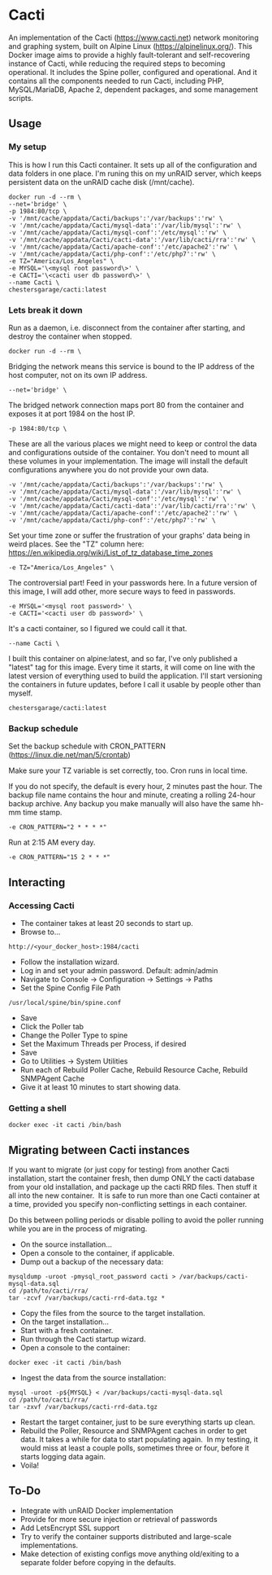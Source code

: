 # Cacti

An implementation of the Cacti (https://www.cacti.net) network monitoring and graphing system, built on Alpine Linux (https://alpinelinux.org/). This Docker image aims to provide a highly fault-tolerant and self-recovering instance of Cacti, while reducing the required steps to becoming operational. It includes the Spine poller, configured and operational. And it contains all the components needed to run Cacti, including PHP, MySQL/MariaDB, Apache 2, dependent packages, and some management scripts.

## Usage

### My setup

This is how I run this Cacti container.  It sets up all of the configuration and data folders in one place.  I'm runing this on my unRAID server, which keeps persistent data on the unRAID cache disk (/mnt/cache).  

```
docker run -d --rm \
--net='bridge' \
-p 1984:80/tcp \
-v '/mnt/cache/appdata/Cacti/backups':'/var/backups':'rw' \
-v '/mnt/cache/appdata/Cacti/mysql-data':'/var/lib/mysql':'rw' \
-v '/mnt/cache/appdata/Cacti/mysql-conf':'/etc/mysql':'rw' \
-v '/mnt/cache/appdata/Cacti/cacti-data':'/var/lib/cacti/rra':'rw' \
-v '/mnt/cache/appdata/Cacti/apache-conf':'/etc/apache2':'rw' \
-v '/mnt/cache/appdata/Cacti/php-conf':'/etc/php7':'rw' \
-e TZ="America/Los_Angeles" \
-e MYSQL='\<mysql root password\>' \
-e CACTI='\<cacti user db password\>' \
--name Cacti \
chestersgarage/cacti:latest

```


### Lets break it down

Run as a daemon, i.e. disconnect from the container after starting, and destroy the container when stopped.

```
docker run -d --rm \

```


Bridging the network means this service is bound to the IP address of the host computer, not on its own IP address.

```
--net='bridge' \

```


The bridged network connection maps port 80 from the container and exposes it at port 1984 on the host IP.

```
-p 1984:80/tcp \

```


These are all the various places we might need to keep or control the data and configurations outside of the container. You don't need to mount all these volumes in your implementation.  The image will install the default configurations anywhere you do not provide your own data.

```
-v '/mnt/cache/appdata/Cacti/backups':'/var/backups':'rw' \
-v '/mnt/cache/appdata/Cacti/mysql-data':'/var/lib/mysql':'rw' \
-v '/mnt/cache/appdata/Cacti/mysql-conf':'/etc/mysql':'rw' \
-v '/mnt/cache/appdata/Cacti/cacti-data':'/var/lib/cacti/rra':'rw' \
-v '/mnt/cache/appdata/Cacti/apache-conf':'/etc/apache2':'rw' \
-v '/mnt/cache/appdata/Cacti/php-conf':'/etc/php7':'rw' \

```


Set your time zone or suffer the frustration of your graphs' data being in weird places.
See the "TZ" column here: https://en.wikipedia.org/wiki/List_of_tz_database_time_zones

```
-e TZ="America/Los_Angeles" \

```


The controversial part!  Feed in your passwords here. In a future version of this image, I will add other, more secure ways to feed in passwords.

```
-e MYSQL='<mysql root password>' \
-e CACTI='<cacti user db password>' \

```


It's a cacti container, so I figured we could call it that.

```
--name Cacti \

```


I built this container on alpine:latest, and so far, I've only published a "latest" tag for this image. Every time it starts, it will come on line with the latest version of everything used to build the application. I'll start versioning the containers in future updates, before I call it usable by people other than myself.

```
chestersgarage/cacti:latest

```

### Backup schedule

Set the backup schedule with CRON_PATTERN (https://linux.die.net/man/5/crontab)

Make sure your TZ variable is set correctly, too. Cron runs in local time.

If you do not specify, the default is every hour, 2 minutes past the hour. The backup file name contains the hour and minute, creating a rolling 24-hour backup archive. Any backup you make manually will also have the same hh-mm time stamp.
```
-e CRON_PATTERN="2 * * * *"

``` 

Run at 2:15 AM every day.
```
-e CRON_PATTERN="15 2 * * *"

```

## Interacting

### Accessing Cacti

* The container takes at least 20 seconds to start up.
* Browse to...

```
http://<your_docker_host>:1984/cacti

```


* Follow the installation wizard.
* Log in and set your admin password. Default: admin/admin
* Navigate to Console -> Configuration -> Settings -> Paths
* Set the Spine Config File Path

```
/usr/local/spine/bin/spine.conf

```


* Save
* Click the Poller tab
* Change the Poller Type to spine
* Set the Maximum Threads per Process, if desired
* Save
* Go to Utilities -> System Utilities
* Run each of Rebuild Poller Cache, Rebuild Resource Cache, Rebuild SNMPAgent Cache
* Give it at least 10 minutes to start showing data.

### Getting a shell

```
docker exec -it cacti /bin/bash

```

## Migrating between Cacti instances

If you want to migrate (or just copy for testing) from another Cacti installation, start the container fresh, then dump ONLY the cacti database from your old installation, and package up the cacti RRD files. Then stuff it all into the new container.  It is safe to run more than one Cacti container at a time, provided you specify non-conflicting settings in each container.

Do this between polling periods or disable polling to avoid the poller running while you are in the process of migrating.

* On the source installation...
* Open a console to the container, if applicable.
* Dump out a backup of the necessary data:

```
mysqldump -uroot -pmysql_root_password cacti > /var/backups/cacti-mysql-data.sql
cd /path/to/cacti/rra/
tar -zcvf /var/backups/cacti-rrd-data.tgz *

```

* Copy the files from the source to the target installation.
* On the target installation...
* Start with a fresh container.
* Run through the Cacti startup wizard.
* Open a console to the container:

```
docker exec -it cacti /bin/bash

```

* Ingest the data from the source installation:

```
mysql -uroot -p${MYSQL} < /var/backups/cacti-mysql-data.sql
cd /path/to/cacti/rra/
tar -zxvf /var/backups/cacti-rrd-data.tgz

```

* Restart the target container, just to be sure everything starts up clean.
* Rebuild the Poller, Resource and SNMPAgent caches in order to get data. It takes a while for data to start populating again.  In my testing, it would miss at least a couple polls, sometimes three or four, before it starts logging data again.
* Voila!

## To-Do

* Integrate with unRAID Docker implementation
* Provide for more secure injection or retrieval of passwords
* Add LetsEncrypt SSL support
* Try to verify the container supports distributed and large-scale implementations.
* Make detection of existing configs move anything old/exiting to a separate folder before copying in the defaults.
